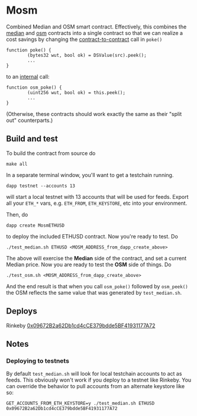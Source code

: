 # Mosm

Combined Median and OSM smart contract. Effectively, this combines the [median](https://github.com/chronicleprotocol/medianite) and [osm](https://github.com/makerdao/osm) contracts into a single contract so that we can realize a cost savings by changing the [contract-to-contract](https://github.com/makerdao/osm/blob/e36c874b4e14fba860e48c0cf99cd600c0c59efa/src/osm.sol#L133) call in `poke()`

```
function poke() {
        (bytes32 wut, bool ok) = DSValue(src).peek();
        ...
}
```

to an [internal](https://github.com/chronicleprotocol/mosm/blob/520226e71bbdf3c74c19688ac1006875c3bca35e/src/mosm.sol#L251) call:

```
function osm_poke() {
        (uint256 wut, bool ok) = this.peek();
        ...
}
```

(Otherwise, these contracts should work exactly the same as their "split out" counterparts.)

## Build and test

To build the contract from source do

```
make all
```

In a separate terminal window, you'll want to get a testchain running.

```
dapp testnet --accounts 13
```

will start a local testnet with 13 accounts that will be used for feeds. Export all your `ETH_*` vars, e.g. `ETH_FROM`, `ETH_KEYSTORE`, etc into your environment.

Then, do

```
dapp create MosmETHUSD
```

to deploy the included ETHUSD contract. Now you're ready to test. Do

```
./test_median.sh ETHUSD <MOSM_ADDRESS_from_dapp_create_above>
```

The above will exercise the **Median** side of the contract, and set a current Median price. Now you are ready to test the **OSM** side of things. Do

```
./test_osm.sh <MOSM_ADDRESS_from_dapp_create_above>
```

And the end result is that when you call `osm_poke()` followed by `osm_peek()` the OSM reflects the same value that was generated by `test_median.sh`.

## Deploys

Rinkeby [0x09672B2a62Db1cd4cCE379bdde5BF41931177A72](https://rinkeby.etherscan.io/address/0x09672B2a62Db1cd4cCE379bdde5BF41931177A72)

## Notes

### Deploying to testnets

By default `test_median.sh` will look for local testchain accounts to act as feeds. This obviously won't work if you deploy to a testnet like Rinkeby. You can override the behavior to pull accounts from an alternate keystore like so:

```
GET_ACCOUNTS_FROM_ETH_KEYSTORE=y ./test_median.sh ETHUSD 0x09672B2a62Db1cd4cCE379bdde5BF41931177A72
```
